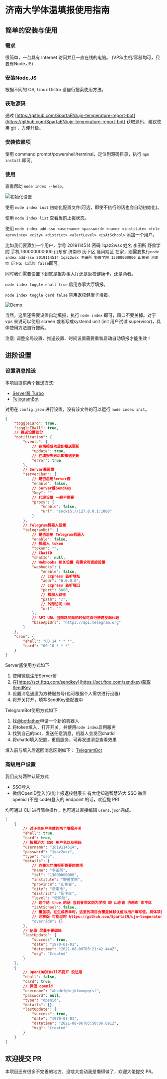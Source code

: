 # 济南大学体温填报使用指南

## 简单的安装与使用

### 需求

很简单，一台具有 Internet 访问并且一直在线的电脑。 (VPS/主机/容器均可，只要有Node.JS)

### 安装Node.JS

根据不同的 OS, Linux Distro 请自行搜索使用方法。

### 获取源码

通过 [https://github.com/SpartaEN/ujn-temperature-report-bot](https://github.com/SpartaEN/ujn-temperature-report-bot) 获取源码，建议使用 git ，方便升级。

### 安装依赖项

使用 command prompt/powershell/terminal，定位到源码目录，执行 `npm install` 即可。

### 使用

查看帮助 `node index --help`。

![初始化设置](https://i.loli.net/2021/08/06/2gHabht6mfvqs4K.png)

使用 `node index init` 初始化配置文件(可选，即使不执行的话也会自动初始化)。

使用 `node index list` 查看当前上报状态。

使用 `node index add-sso <username> <password> <name> <institute> <tel> <province> <city> <district> <alertLevel> <isAtSchool>` 添加一个用户。

比如我们要添加一个用户，学号 2019114514 密码 1qaz2wsx 姓名 李田所 野兽学院 手机 130000000000 山东省 济南市 历下区 低风险区 在家，则需要执行`node index add-sso 2019114514 1qaz2wsx 李田所 野兽学院 13000000000 山东省 济南市 历下区 低风险 false`即可。

同时我们需要设置下到底是报办事大厅还是返校健康卡，还是两者。

`node index toggle ehall true` 启用办事大厅填报。

`node index toggle card false` 禁用返校健康卡填报。

![Demo](https://i.loli.net/2021/08/06/LqUSYbMivsXepxr.png)

当然，这里还需要设置自动填报，执行 `node index` 即可，窗口不要关掉。对于 vps 来说可以使用 screen 或者写成systemd unit (init 用户试试 supervisor)，具体使用方法自行搜索。

注意: 调整全局设置、推送设置、时间设置需要重新启动自动填报才能生效！

## 进阶设置

### 设置消息推送

本项目提供两个推送方式:

- [Server酱 Turbo](https://sct.ftqq.com/)
- [TelegramBot](https://core.telegram.org/bots/api)

对用在 `config.json` 进行设置，没有该文件的可以运行 `node index init`。

```json
{
    "toggleCard": true,
    "toggleEHall": true,
    // 推送设置部分
    "notification": {
        "events": {
            // 在填报成功后即推送更新
            "update": true,
            // 在填报失败后即推送更新
            "error": true
        },
        // Server酱设置
        "serverChan": {
            // 是否启用Server酱
            "enable": false,
            // Server酱SendKey
            "key": "",
            // 代理设置 一般不需要
            "proxy": {
                "enable": false,
                "url": "socks5://127.0.0.1:1080"
            }
        },
        // Telegram机器人设置
        "telegramBot": {
            // 是否启用 Telegram机器人
            "enable": false,
            // 机器人 token
            "token": "",
            // ChatID
            "chatId": null,
            // WebHooks 相关设置 有需求可直接设置
            "webhooks": {
                "enable": false,
                // Express 监听地址
                "addr": "0.0.0.0",
                // Express 监听端口
                "port": 3000,
                // 机器人路径
                "path": "/",
                // 外部访问 URL
                "url": ""
            },
            // API URL 当网路问题的时候可自行搭建反向代理
            "baseApiUrl": "https://api.telegram.org"
        }
    },
    "cron": {
        "ehall": "00 14 * * *",
        "card": "00 18 * * *"
    }
}
```

Server酱使用方式如下
1. 使用微信注册Server酱
2. 在[https://sct.ftqq.com/sendkey](https://sct.ftqq.com/sendkey)获取SendKey
3. 设置消息通道为方糖服务号(也可根据个人需求进行设置)
4. 将开关打开，填写SendKey至配置中

TelegramBot使用方式如下
1. 找[@botfather](https://t.me/botfather)申请一个新的机器人
2. 将token填入，打开开关，并使用`node index`启用服务
3. 找到自己的bot，发送任意消息，机器人会发回chatId
4. 将chatId填入配置，重启服务，可再发送消息查看效果

填入前与填入后返回消息区别如下：
[TelegramBot](https://i.loli.net/2021/08/06/JRKEwOUthnHoSpG.png)

### 高级用户设置

我们支持两种认证方式
- SSO登入
- 微信OpenID登入(仅能上报返校健康卡 有大佬知道智慧济大 SSO 微信 openid (不是 code)登入的 endpoint 的话，欢迎提 PR)

均可通过 CLI 进行简单操作，也可通过直接编辑 `users.json`完成。

```json
[
    {
        // 对于单用户生效的两个填报开关
        "ehall": true,
        "card": true,
        // 智慧济大 SSO 用户名以及密码
        "username": "2019114514",
        "password": "1qaz2wsx",
        "type": "sso",
        "details": {
            // 办事大厅填报所需要的表项
            "name": "李田所",
            "tel": "13000000000",
            "institute": "野兽学院",
            "province": "山东省",
            "city": "济南市",
            "district": "历下区",
            "level": "低风险",
            // 这个给 true 的话 当前省市区则为学校 即 山东省 济南市 市中区
            "isAtSchool": false,
            // 覆盖项，在生成表单时，这里的项目会覆盖掉默认值与用户填写值，具体项目见 https://github.com/SpartaEN/ujn-temperature-report-bot/blob/master/utils/users.js#L5
            // 注释版 可能过时 https://github.com/SpartaEN/ujn-temperature-report-bot/blob/1e774de8659be744d739db27a8b0480ebc029b1d/users.sample.js#L11
            "override": {}
        },
        // 记录 尽量不要编辑
        "lastUpdate": {
            "success": true,
            "date": "1970-01-01",
            "datetime": "2021-08-06T03:21:42.444Z",
            "msg": "Created"
        }
    },
    {
        // OpenID的EHall不要开 没法用
        "ehall": false,
        "card": true,
        // 微信 openid
        "username": "abcdefghijklmnopqrst",
        "password": null,
        "type": "openid",
        "details": {},
        "lastUpdate": {
            "success": true,
            "date": "1970-01-01",
            "datetime": "2021-08-06T03:50:06.691Z",
            "msg": "Created"
        }
    }
]           
```

## 欢迎提交 PR

本项目还有很多不完善的地方，没啥大变动我是懒得做了，欢迎大佬提交 PR。
